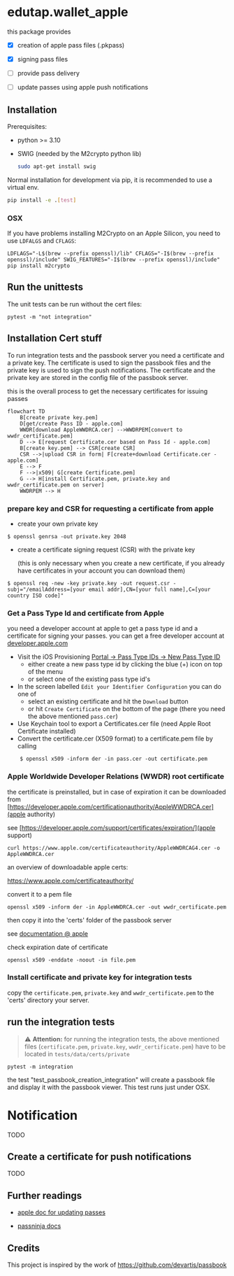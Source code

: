 # edutap.wallet_apple

this package provides

- [x] creation of apple pass files (.pkpass)
- [x] signing pass files
- [ ] provide pass delivery 
- [ ] update passes using apple push notifications


## Installation

Prerequisites:

- python >= 3.10
- SWIG (needed by the M2crypto python lib)

    ```bash
    sudo apt-get install swig
    ```

Normal installation for development via pip, it is recommended to use a virtual env.



```bash
pip install -e .[test]
```

### OSX

If you have problems installing M2Crypto on an Apple Silicon, you need to use `LDFALGS` and `CFLAGS`:

```console
LDFLAGS="-L$(brew --prefix openssl)/lib" CFLAGS="-I$(brew --prefix openssl)/include" SWIG_FEATURES="-I$(brew --prefix openssl)/include" pip install m2crypto
```


## Run the unittests

The unit tests can be run without the cert files:

```shell
pytest -m "not integration"
```

## Installation Cert stuff

To run integration tests and the passbook server you need a certificate and a private key. The certificate is used to sign the passbook files and the private key is used to sign the push notifications. The certificate and the private key are stored in the config file of the passbook server.

this is the overall process to get the necessary certificates for issuing passes

```mermaid
flowchart TD
    B[create private key.pem]
    D[get/create Pass ID - apple.com]
    WWDR[download AppleWWDRCA.cer] -->WWDRPEM[convert to wwdr_certificate.pem]
    D --> E[request Certificate.cer based on Pass Id - apple.com]
    B[create key.pem] --> CSR[create CSR]
    CSR -->|upload CSR in form| F[create+download Certificate.cer - apple.com]
    E --> F
    F -->|x509| G[create Certificate.pem]
    G --> H[install Certificate.pem, private.key and wwdr_certificate.pem on server]
    WWDRPEM --> H
```

### prepare key and CSR for requesting a certificate from apple

- create your own private key
```shell
$ openssl genrsa -out private.key 2048
```

- create a certificate signing request (CSR) with the private key

    (this is only necessary when you create a new certificate, if you already have certificates in your account you can download them)
```shell
$ openssl req -new -key private.key -out request.csr -subj="/emailAddress=[your email addr],CN=[your full name],C=[your country ISO code]"
```


### Get a Pass Type Id and certificate from Apple

you need a developer account at apple to get a pass type id and a certificate for signing your passes. you can get a free developer account at [developer.apple.com](https://developer.apple.com/programs/)

* Visit the iOS Provisioning [Portal -> Pass Type IDs -> New Pass Type ID](https://developer.apple.com/account/resources/identifiers/list/passTypeId)
    - either create a new pass type id by clicking the blue (+) icon on top of the menu
    - or select one of the existing pass type id's
* In the screen labelled `Edit your Identifier Configuration` you can do one of
    - select an existing certificate and hit the `Download` button
    - or hit `Create Certificate` on the bottom of the page (there you need the above mentioned `pass.cer`)
* Use Keychain tool to export a Certificates.cer  file (need Apple Root Certificate installed)
* Convert the certificate.cer (X509 format) to a certificate.pem file by calling

```shell
    $ openssl x509 -inform der -in pass.cer -out certificate.pem
```

### Apple Worldwide Developer Relations (WWDR) root certificate

the certificate is preinstalled, but in case of expiration it can be downloaded from
[https://developer.apple.com/certificationauthority/AppleWWDRCA.cer](apple authority)

see [https://developer.apple.com/support/certificates/expiration/](apple support)

```shell
curl https://www.apple.com/certificateauthority/AppleWWDRCAG4.cer -o AppleWWDRCA.cer
```

an overview of downloadable apple certs:

https://www.apple.com/certificateauthority/

convert it to a pem file

```shell
openssl x509 -inform der -in AppleWWDRCA.cer -out wwdr_certificate.pem
```
then copy it into the 'certs' folder of the passbook server


see [documentation @ apple](https://developer.apple.com/documentation/walletpasses/building_a_pass)

check expiration date of certificate

```shell
openssl x509 -enddate -noout -in file.pem
```

### Install certificate and private key for integration tests

copy the `certificate.pem`, `private.key` and `wwdr_certificate.pem` to the 'certs' directory your server.



## run the integration tests

> ⚠️ **Attention:**
>for running the integration tests, the above mentioned files (`certificate.pem`, `private.key`, `wwdr_certificate.pem`) have to be located in `tests/data/certs/private`

```shell
pytest -m integration
```

the test "test_passbook_creation_integration" will create a passbook file and display it with the passbook viewer. This test runs just under OSX.

# Notification

TODO

## Create a certificate for push notifications

TODO

## Further readings

- [apple doc for updating passes](https://developer.apple.com/documentation/walletpasses/adding_a_web_service_to_update_passes)

- [passninja docs](https://www.passninja.com/tutorials/apple-platform/how-does-pass-updating-work-on-apple-wallet)

## Credits

This project is inspired by the work of https://github.com/devartis/passbook


